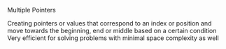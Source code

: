 Multiple Pointers

Creating pointers or values that correspond to an
index or position and move towards the beginning,
end or middle based on a certain condition
Very efficient for solving problems
with minimal space complexity as well